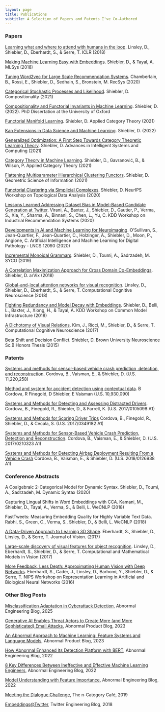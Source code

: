```yaml
---
layout: page
title: Publications
subtitle: A Selection of Papers and Patents I've Co-Authored
---
```

<script>
  (function(i,s,o,g,r,a,m){i['GoogleAnalyticsObject']=r;i[r]=i[r]||function(){
  (i[r].q=i[r].q||[]).push(arguments)},i[r].l=1*new Date();a=s.createElement(o),
  m=s.getElementsByTagName(o)[0];a.async=1;a.src=g;m.parentNode.insertBefore(a,m)
  })(window,document,'script','https://www.google-analytics.com/analytics.js','ga');

  ga('create', 'UA-82391879-1', 'auto');
  ga('send', 'pageview');

</script>


### Papers

[Learning what and where to attend with humans in the loop](https://openreview.net/forum?id=BJgLg3R9KQ). Linsley, D., Shiebler, D., Eberhardt, S., & Serre, T. ICLR (2018)

[Making Machine Learning Easy with Embeddings](https://mlsys.org/Conferences/doc/2018/115.pdf). Shiebler, D., & Tayal, A. MLSys (2018)

[Tuning Word2vec for Large Scale Recommendation Systems](https://dl.acm.org/doi/abs/10.1145/3383313.3418486). Chamberlain, B., Rossi, E., Shiebler, D., Sedhain, S., Bronstein, M. RecSys (2020)

[Categorical Stochastic Processes and Likelihood](https://arxiv.org/abs/2005.04735). Shiebler, D. Compositionality (2021)


[Compositionality and Functorial Invariants in Machine Learning](https://ora.ox.ac.uk/objects/uuid:ec72e338-d95e-4bd6-9412-7ac76b7ddc15). Shiebler, D. (2022). PhD Dissertation at the University of Oxford

[Functorial Manifold Learning](https://arxiv.org/abs/2011.07435). Shiebler, D. Applied Category Theory (2021)

[Kan Extensions in Data Science and Machine Learning](https://arxiv.org/abs/2203.09018). Shiebler, D. (2022)

[Generalized Optimization: A First Step Towards Category Theoretic Learning Theory](https://arxiv.org/abs/2109.10262). Shiebler, D. Advances in Intelligent Systems and Computing (2021)

[Category Theory in Machine Learning](https://arxiv.org/abs/2106.07032). Shiebler, D., Gavranović, B., & Wilson, P. Applied Category Theory (2021)

[Flattening Multiparameter Hierarchical Clustering Functors](https://arxiv.org/abs/2104.14734). Shiebler, D. Geometric Science of Information (2021)

[Functorial Clustering via Simplicial Complexes](https://openreview.net/pdf?id=ZkDLcXCP5sV). Shiebler, D. NeurIPS Workshop on Topological Data Analysis (2020)


[Lessons Learned Addressing Dataset Bias in Model-Based Candidate Generation at Twitter](https://irsworkshop.github.io/2020/publications/paper_2_%20Virani_Twitter.pdf). Virani, A., Baxter, J., Shiebler, D., Gautier, P., Verma, S., Xia, Y., Sharma, A., Binnani, S., Chen, L., Yu, C. KDD Workshop on Industrial Recommendation Systems (2020)

[Developments in AI and Machine Learning for Neuroimaging](https://link.springer.com/chapter/10.1007/978-3-030-50402-1_18). O’Sullivan, S., Jean-Quartier, F., Jean-Quartier, C., Holzinger, A., Shiebler, D., Moon, P., Angione, C. Artificial Intelligence and Machine Learning for Digital Pathology - LNCS 12090 (2020)

[Incremental Monoidal Grammars](https://arxiv.org/abs/2001.02296). Shiebler, D., Toumi, A., Sadrzadeh, M. SYCO (2019)


[A Correlation Maximization Approach for Cross Domain Co-Embeddings](https://arxiv.org/abs/1809.03497). Shiebler, D. arVix (2018)

[Global-and-local attention networks for visual recognition](https://arxiv.org/abs/1805.08819). Linsley, D., Shiebler, D., Eberhardt, S., & Serre, T.  Computational Cognitive Neuroscience (2018)

[Fighting Redundancy and Model Decay with Embeddings](https://arxiv.org/abs/1809.07703). Shiebler, D., Belli, L., Baxter, J., Xiong, H., & Tayal, A.  KDD Workshop on Common Model Infrastructure (2018)


[A Dichotomy of Visual Relations](https://www2.securecms.com/CCNeuro/docs-0/5928ea9668ed3f69508a256a.pdf). Kim, J., Ricci, M., Shiebler, D., & Serre, T. Computational Cognitive Neuroscience (2017)

Beta Shift and Decision Conflict. Shiebler, D. Brown University Neuroscience Sc.B Honors Thesis (2015)


### Patents


[Systems and methods for sensor-based vehicle crash prediction, detection, and reconstruction](https://patents.google.com/patent/US11220258B2/en). Cordova, B., Vaisman, E., &  Shiebler, D. (U.S. 11,220,258)


[Method and system for accident detection using contextual data](https://patents.google.com/patent/US10930090B2/en). B Cordova, R Finegold, D Shiebler, E Vaisman (U.S. 10,930,090)

[Systems and Methods for Detecting and Assessing Distracted Drivers](https://patents.google.com/patent/US20170105098A1/en). Cordova, B., Finegold, R., Shiebler, D., & Farrell, K. (U.S. 2017/0105098 A1)

[Systems and Methods for Scoring Driver Trips](https://patents.google.com/patent/US20170349182A1/en) Cordova, B., Finegold, R., Shiebler, D., & Cecala, S. (U.S. 2017/0349182 A1)

[Systems and Methods for Sensor-Based Vehicle Crash Prediction, Detection and Reconstruction](https://patents.google.com/patent/US20170210323A1/en). Cordova, B., Vaisman, E., &  Shiebler, D. (U.S. 2017/0210323 A1)

[Systems and Methods for Detecting Airbag Deployment Resulting From a Vehicle Crash](https://patents.google.com/patent/US20180126938A1/en) Cordova, B., Vaisman, E., &  Shiebler, D. (U.S. 2018/0126938 A1)


### Conference Abstracts

A Coalgebraic 2-Categorical Model for Dynamic Syntax. Shiebler, D., Toumi, A., Sadrzadeh, M. Dynamic Syntax (2020)

Capturing Lingual Shifts in Word Embeddings with CCA. Kamani, M., Shiebler, D., Tayal, A., Verma, S., & Belli, L.  WeCNLP (2018)

FastTweets: Measuring Embedding Quality for Highly Variable Text Data. Rabhi, S., Green, C., Verma, S., Shiebler, D., & Belli, L. WeCNLP (2018)

[A Data-Driven Approach to Learning 3D Shape](https://jov.arvojournals.org/article.aspx?articleid=2651288). Eberhardt, S., Shiebler, D., Linsley, D., & Serre, T. Journal of Vision. (2017)

[Large-scale discovery of visual features for object recognition](https://docs.lib.purdue.edu/modvis/2017/session02/4/). Linsley, D., Eberhardt, S., Shiebler, D., & Serre, T. Computational and Mathematical Models in Vision (2017)

[More Feedback, Less Depth: Approximating Human Vision with Deep Networks](https://docs.google.com/viewer?a=v&pid=sites&srcid=ZGVmYXVsdGRvbWFpbnxtbGluaTIwMTZuaXBzfGd4OjUwYjk3YzdmMjdlNGVlM2E). Eberhardt, S., Cader, J., Linsley, D., Barhomi, Y., Shiebler, D., & Serre, T. NIPS Workshop on Representation Learning in Artificial and Biological Neural Networks (2016)


### Other Blog Posts 


[Misclassification Adaptation in Cyberattack Detection](https://abnormalsecurity.com/blog/misclassification-adaptation-in-cyberattack-detection), Abnormal Engineering Blog, 2025

[Generative AI Enables Threat Actors to Create More (and More Sophisticated) Email Attacks](https://abnormalsecurity.com/blog/generative-ai-chatgpt-enables-threat-actors-more-attacks), Abnormal Product Blog, 2023

[An Abnormal Approach to Machine Learning: Feature Systems and Language Models](https://abnormalsecurity.com/blog/machine-learning-feature-systems-models), Abnormal Product Blog, 2023


[How Abnormal Enhanced Its Detection Platform with BERT](https://abnormalsecurity.com/blog/enhanced-detection-platform-bert-large-language-models), Abnormal Engineering Blog, 2022


[8 Key Differences Between Ineffective and Effective Machine Learning Engineers](https://abnormalsecurity.com/blog/ineffective-vs-effective-machine-learning-engineers), Abnormal Engineering Blog, 2022

[Model Understanding with Feature Importance](https://abnormalsecurity.com/blog/model-understanding-with-feature-importance), Abnormal Engineering Blog, 2022

[Meeting the Dialogue Challenge](https://golem.ph.utexas.edu/category/2019/06/meeting_the_dialogue_challenge.html#more), The n-Category Café, 2019

[Embeddings@Twitter](https://blog.twitter.com/engineering/en_us/topics/insights/2018/embeddingsattwitter.html), Twitter Engineering Blog, 2018

